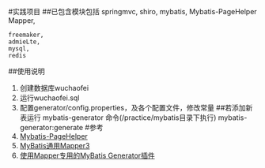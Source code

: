 #实践项目
##已包含模块包括
    springmvc,
    shiro,
    mybatis, 
    Mybatis-PageHelper
    Mapper,
    
    freemaker,
    admieLte,
    mysql,
    redis
##使用说明
1. 创建数据库wuchaofei
2. 运行wuchaofei.sql
3. 配置generator/config.properties，及各个配置文件，修改常量
##若添加新表运行
    mybatis-generator 命令(/practice/mybatis目录下执行)
    mybatis-generator:generate
#参考
1. [Mybatis-PageHelper](https://github.com/pagehelper/Mybatis-PageHelper)
2. [MyBatis通用Mapper3](https://github.com/abel533/Mapper)
3. [使用Mapper专用的MyBatis Generator插件](http://git.oschina.net/free/Mapper/blob/master/wiki/mapper3/7.UseMBG.md)
